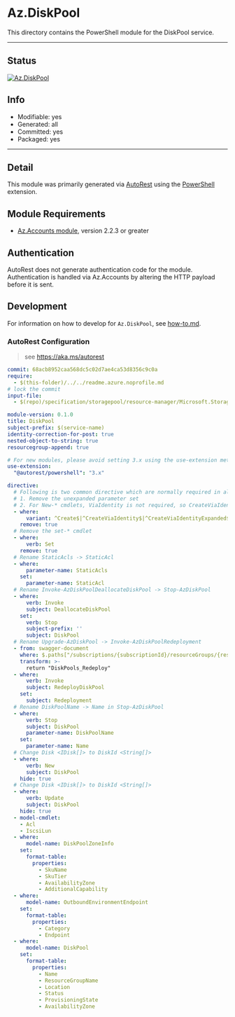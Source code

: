 <!-- region Generated -->
# Az.DiskPool
This directory contains the PowerShell module for the DiskPool service.

---
## Status
[![Az.DiskPool](https://img.shields.io/powershellgallery/v/Az.DiskPool.svg?style=flat-square&label=Az.DiskPool "Az.DiskPool")](https://www.powershellgallery.com/packages/Az.DiskPool/)

## Info
- Modifiable: yes
- Generated: all
- Committed: yes
- Packaged: yes

---
## Detail
This module was primarily generated via [AutoRest](https://github.com/Azure/autorest) using the [PowerShell](https://github.com/Azure/autorest.powershell) extension.

## Module Requirements
- [Az.Accounts module](https://www.powershellgallery.com/packages/Az.Accounts/), version 2.2.3 or greater

## Authentication
AutoRest does not generate authentication code for the module. Authentication is handled via Az.Accounts by altering the HTTP payload before it is sent.

## Development
For information on how to develop for `Az.DiskPool`, see [how-to.md](how-to.md).
<!-- endregion -->

### AutoRest Configuration
> see https://aka.ms/autorest

``` yaml
commit: 68acb8952caa568dc5c02d7ae4ca53d8356c9c0a
require:
  - $(this-folder)/../../readme.azure.noprofile.md
# lock the commit
input-file:
  - $(repo)/specification/storagepool/resource-manager/Microsoft.StoragePool/stable/2021-08-01/storagepool.json

module-version: 0.1.0
title: DiskPool
subject-prefix: $(service-name)
identity-correction-for-post: true 
nested-object-to-string: true
resourcegroup-append: true

# For new modules, please avoid setting 3.x using the use-extension method and instead, use 4.x as the default option
use-extension:
  "@autorest/powershell": "3.x"

directive:
  # Following is two common directive which are normally required in all the RPs
  # 1. Remove the unexpanded parameter set
  # 2. For New-* cmdlets, ViaIdentity is not required, so CreateViaIdentityExpanded is removed as well
  - where:
      variant: ^Create$|^CreateViaIdentity$|^CreateViaIdentityExpanded$|^Update$|^UpdateViaIdentity$
    remove: true
  # Remove the set-* cmdlet
  - where:
      verb: Set
    remove: true
  # Rename StaticAcls -> StaticAcl
  - where:
      parameter-name: StaticAcls
    set:
      parameter-name: StaticAcl
  # Rename Invoke-AzDiskPoolDeallocateDiskPool -> Stop-AzDiskPool
  - where:
      verb: Invoke
      subject: DeallocateDiskPool
    set:
      verb: Stop
      subject-prefix: ''
      subject: DiskPool
  # Rename Upgrade-AzDiskPool -> Invoke-AzDiskPoolRedeployment
  - from: swagger-document
    where: $.paths["/subscriptions/{subscriptionId}/resourceGroups/{resourceGroupName}/providers/Microsoft.StoragePool/diskPools/{diskPoolName}/upgrade"].post.operationId
    transform: >-
      return "DiskPools_Redeploy"
  - where:
      verb: Invoke
      subject: RedeployDiskPool
    set:
      subject: Redeployment
  # Rename DiskPoolName -> Name in Stop-AzDiskPool
  - where:
      verb: Stop
      subject: DiskPool
      parameter-name: DiskPoolName
    set:
      parameter-name: Name
  # Change Disk <IDisk[]> to DiskId <String[]>
  - where:
      verb: New
      subject: DiskPool
    hide: true
  # Change Disk <IDisk[]> to DiskId <String[]>
  - where:
      verb: Update
      subject: DiskPool
    hide: true
  - model-cmdlet:
    - Acl
    - IscsiLun
  - where:
      model-name: DiskPoolZoneInfo
    set:
      format-table:
        properties:
          - SkuName
          - SkuTier
          - AvailabilityZone
          - AdditionalCapability
  - where:
      model-name: OutboundEnvironmentEndpoint
    set:
      format-table:
        properties:
          - Category
          - Endpoint
  - where:
      model-name: DiskPool 
    set:
      format-table:
        properties:
          - Name
          - ResourceGroupName
          - Location
          - Status
          - ProvisioningState
          - AvailabilityZone       
```
